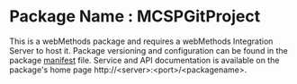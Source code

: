 # Package Name : MCSPGitProject
This is a webMethods package and requires a webMethods Integration Server to host it. Package versioning and configuration can be found in the package [manifest](./MCSPGitProject/manifest.v3) file. Service and API documentation is available on the package's home page http://&lt;server&gt;:&lt;port&gt;/&lt;packagename>.